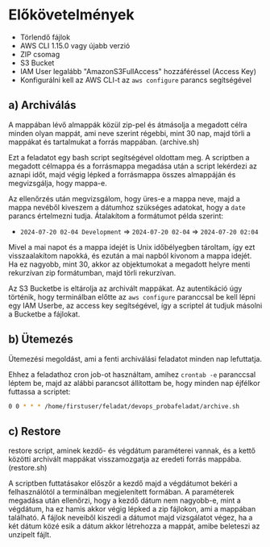 # Előkövetelmények

- Törlendő fájlok
- AWS CLI 1.15.0 vagy újabb verzió
- ZIP csomag
- S3 Bucket
- IAM User legalább "AmazonS3FullAccess" hozzáféréssel (Access Key)
- Konfigurálni kell az AWS CLI-t az `aws configure` parancs segítségével

## a) Archiválás

A mappában lévő almappák közül zip-pel és átmásolja a megadott célra minden olyan mappát, ami neve szerint régebbi, mint 30 nap, majd törli a mappákat és tartalmukat a forrás mappában. (archive.sh)

Ezt a feladatot egy bash script segítségével oldottam meg. A scriptben a megadott célmappa és a forrásmappa megadása után a script lekérdezi az aznapi időt, majd végig lépked a forrásmappa összes almappáján és megvizsgálja, hogy mappa-e.

Az ellenőrzés után megvizsgálom, hogy üres-e a mappa neve, majd a mappa nevéből kiveszem a dátumhoz szükséges adatokat, hogy a `date` parancs értelmezni tudja. Átalakítom a formátumot példa szerint:
- `2024-07-20 02-04 Development` => `2024-07-20 02-04` => `2024-07-20 02:04`

Mivel a mai napot és a mappa idejét is Unix időbélyegben tároltam, így ezt visszaalakítom napokká, és ezután a mai napból kivonom a mappa idejét. Ha ez nagyobb, mint 30, akkor az objektumokat a megadott helyre menti rekurzívan zip formátumban, majd törli rekurzívan.

Az S3 Bucketbe is eltárolja az archivált mappákat. Az autentikáció úgy történik, hogy terminálban előtte az `aws configure` paranccsal be kell lépni egy IAM Userbe, az access key segítségével, így a scriptel át tudjuk másolni a Bucketbe a fájlokat.

## b) Ütemezés

Ütemezési megoldást, ami a fenti archiválási feladatot minden nap lefuttatja.

Ehhez a feladathoz cron job-ot használtam, amihez `crontab -e` paranccsal léptem be, majd az alábbi parancsot állítottam be, hogy minden nap éjfélkor futtassa a scriptet:
```bash
0 0 * * * /home/firstuser/feladat/devops_probafeladat/archive.sh
```
## c) Restore

restore script, aminek kezdő- és végdátum paraméterei vannak, és a kettő közötti archivált mappákat visszamozgatja az eredeti forrás mappába. (restore.sh)

A scriptben futtatásakor előszőr a kezdő majd a végdátumot bekéri a felhasználótól a terminálban megjelenített formában. A paraméterek megadása után ellenőrzi, hogy a kezdő dátum nem nagyobb-e, mint a végdátum, ha ez hamis akkor végig lépked a zip fájlokon, ami a mappában található. A fájlok neveiből kiszedi a dátumot majd vizsgálatot végez, ha a két dátum közé esik a dátum akkor létrehozza a mappát, amibe beleteszi az unzipelt fájlt.


